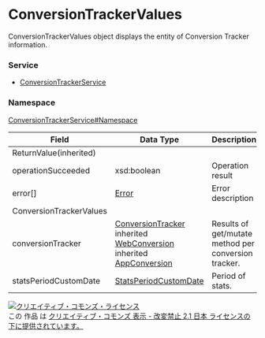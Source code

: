 # ConversionTrackerValues
ConversionTrackerValues object displays the entity of Conversion Tracker information.
### Service
+ [ConversionTrackerService](../../services/ConversionTrackerService.md)

### Namespace
[ConversionTrackerService#Namespace](../../services/ConversionTrackerService.md#namespace)

| Field | Data Type | Description | ADD | SET | 
|---|---|---|---|---|
| ReturnValue(inherited)|||||
| operationSucceeded| xsd:boolean| Operation result| Req| Req |
| error[]| <a href="../Common/Error.md">Error</a>| Error description| Opt| Opt |
| ConversionTrackerValues|||||
| conversionTracker| <a href="./ConversionTracker.md">ConversionTracker</a><br>inherited <a href="./WebConversion.md">WebConversion</a><br>inherited  <a href="./AppConversion.md">AppConversion</a>| Results of get/mutate method per conversion tracker.| -| - |
| statsPeriodCustomDate| <a href="./StatsPeriodCustomDate.md">StatsPeriodCustomDate</a>| Period of stats.| -| - |

<a rel="license" href="http://creativecommons.org/licenses/by-nd/2.1/jp/"><img alt="クリエイティブ・コモンズ・ライセンス" style="border-width:0" src="https://i.creativecommons.org/l/by-nd/2.1/jp/88x31.png" /></a><br />この 作品 は <a rel="license" href="http://creativecommons.org/licenses/by-nd/2.1/jp/">クリエイティブ・コモンズ 表示 - 改変禁止 2.1 日本 ライセンスの下に提供されています。</a>
